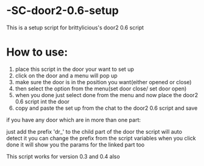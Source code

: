 # -SC-door2-0.6-setup
This is a setup script for brittylicious's door2 0.6 script

# How to use:
1. place this script in the door your want to set up
2. click on the door and a menu will pop up
3. make sure the door is in the position you want(either opened or close)
4. then select the option from the menu(set door close/ set door open)
5. when you done just select done from the menu and now place the door2 0.6 script int the door
6. copy and paste the set up from the chat to the door2 0.6 script and save

if you have any door which are in more than one part:

just add the prefix 'dr_' to the child part of the door
the script will auto detect it
you can change the prefix from the script variables
when you click done it will show you the params for the linked part too

This script works for version 0.3 and 0.4 also
